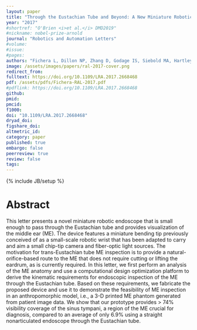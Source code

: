 ```yaml
---
layout: paper
title: "Through the Eustachian Tube and Beyond: A New Miniature Robotic Endoscope to See into the Middle Ear"
year: "2017"
#shortref: "O'Brien <i>et al.</i> DMD2019"
#nickname: nobel-prize-arnold
journal: "Robotics and Automation Letters"
#volume:
#issue:
#pages:
authors: "Fichera L, Dillon NP, Zhang D, Godage IS, Siebold MA, Hartley BI, Noble JH, Russell PT, Labadie RF, Webster RJ"
image: /assets/images/papers/ral-2017-cover.png
redirect_from:
fulltext: https://doi.org/10.1109/LRA.2017.2668468
pdf: /assets/pdfs/Fichera-RAL-2017.pdf
#pdflink: https://doi.org/10.1109/LRA.2017.2668468
github:
pmid:
pmcid:
f1000:
doi: "10.1109/LRA.2017.2668468"
dryad_doi:
figshare_doi:
altmetric_id:
category: paper
published: true
embargo: false
peerreview: true
review: false
tags:
---
```

{% include JB/setup %}

# Abstract

This letter presents a novel miniature robotic endoscope that is small enough to pass through the Eustachian tube and provides visualization of the middle ear (ME). The device features a miniature bending tip previously conceived of as a small-scale robotic wrist that has been adapted to carry and aim a small chip-tip camera and fiber-optic light sources. The motivation for trans-Eustachian tube ME inspection is to provide a natural-orifice-based route to the ME that does not require cutting or lifting the eardrum, as is currently required. In this letter, we first perform an analysis of the ME anatomy and use a computational design optimization platform to derive the kinematic requirements for endoscopic inspection of the ME through the Eustachian tube. Based on these requirements, we fabricate the proposed device and use it to demonstrate the feasibility of ME inspection in an anthropomorphic model, i.e., a 3-D printed ME phantom generated from patient image data. We show that our prototype provides > 74% visibility coverage of the sinus tympani, a region of the ME crucial for diagnosis, compared to an average of only 6.9% using a straight nonarticulated endoscope through the Eustachian tube.
